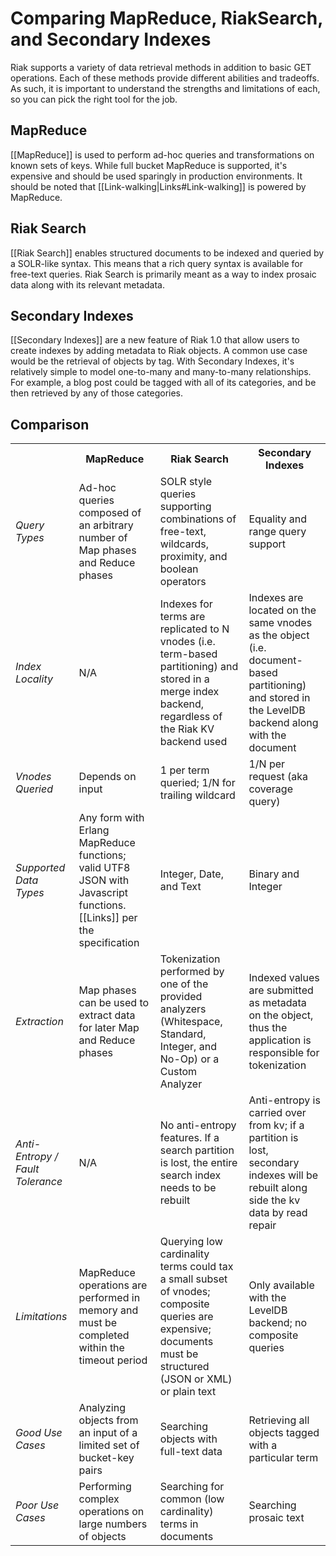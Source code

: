 # Comparing MapReduce, RiakSearch, and Secondary Indexes

Riak supports a variety of data retrieval methods in addition to basic GET
operations. Each of these methods provide different abilities and tradeoffs. As
such, it is important to understand the strengths and limitations of each, so 
you can pick the right tool for the job.

## MapReduce

[[MapReduce]] is used to perform ad-hoc queries and transformations on known
sets of keys. While full bucket MapReduce is supported, it's expensive and 
should be used sparingly in production environments. It should be noted that
[[Link-walking|Links#Link-walking]] is powered by MapReduce.

## Riak Search

[[Riak Search]] enables structured documents to be indexed and queried by a 
SOLR-like syntax. This means that a rich query syntax is available for free-text 
queries. Riak Search is primarily meant as a way to index prosaic data along 
with its relevant metadata.

## Secondary Indexes

[[Secondary Indexes]] are a new feature of Riak 1.0 that allow users to create 
indexes by adding metadata to Riak objects. A common use case would be the 
retrieval of objects by tag. With Secondary Indexes, it's relatively simple to 
model one-to-many and many-to-many relationships. For example, a blog post could 
be tagged with all of its categories, and be then retrieved by any of those 
categories.

## Comparison

<table>
    <tr>
        <th>&nbsp;</th>
        <th>MapReduce</th>
        <th>Riak Search</th>
        <th>Secondary Indexes</th>
    </tr>
    <tr>
        <td><em>Query Types</em></td>
        <td>Ad-hoc queries composed of an arbitrary number of Map phases and
            Reduce phases</td>
        <td>SOLR style queries supporting combinations of free-text, wildcards, 
            proximity, and boolean operators</td>
        <td>Equality and range query support</td>
    </tr>
    <tr>
        <td><em>Index Locality</em></td>
        <td>N/A</td>
        <td>Indexes for terms are replicated to N vnodes (i.e. term-based 
            partitioning) and stored in a merge index backend, regardless of the 
            Riak KV backend used</td>
        <td>Indexes are located on the same vnodes as the object (i.e. 
            document-based partitioning) and stored in the LevelDB backend along 
            with the document</td>
    </tr>
    <tr>
        <td><em>Vnodes Queried</em></td>
        <td>Depends on input</td>
        <td>1 per term queried; 1/N for trailing wildcard</td>
        <td>1/N per request (aka coverage query)</td>
    </tr>
    <tr>
        <td><em>Supported Data Types</em></td>
        <td>Any form with Erlang MapReduce functions; valid UTF8 JSON with
            Javascript functions. [[Links]] per the specification</td>
        <td>Integer, Date, and Text</td>
        <td>Binary and Integer</td>
    </tr>
    <tr>
        <td><em>Extraction</em></td>
        <td>Map phases can be used to extract data for later Map and Reduce
            phases</td>
        <td>Tokenization performed by one of the provided analyzers (Whitespace, 
            Standard, Integer, and No-Op) or a Custom Analyzer</td>
        <td>Indexed values are submitted as metadata on the object, thus the 
            application is responsible for tokenization</td>
    </tr>
    <tr>
        <td><em>Anti-Entropy / Fault Tolerance</em></td>
        <td>N/A</td>
        <td>No anti-entropy features. If a search partition is lost, the entire
            search index needs to be rebuilt</td>
        <td>Anti-entropy is carried over from kv; if a partition is lost,
            secondary indexes will be rebuilt along side the kv data by read 
            repair</td>
    </tr>
    <tr>
        <td><em>Limitations</em></td>
        <td>MapReduce operations are performed in memory and must be completed 
            within the timeout period</td>
        <td>Querying low cardinality terms could tax a small subset of vnodes; 
            composite queries are expensive; documents must be structured (JSON 
            or XML) or plain text</td>
        <td>Only available with the LevelDB backend; no composite queries</td>
    </tr>
    <tr>
        <td><em>Good Use Cases</em></td>
        <td>Analyzing objects from an input of a limited set of bucket-key 
            pairs</td>
        <td>Searching objects with full-text data</td>
        <td>Retrieving all objects tagged with a particular term</td>
    </tr>
    <tr>
        <td><em>Poor Use Cases</em></td>
        <td>Performing complex operations on large numbers of objects</td>
        <td>Searching for common (low cardinality) terms in documents</td>
        <td>Searching prosaic text</td>
    </tr>
</table>